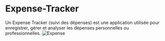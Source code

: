 # Expense-Tracker
Un Expense Tracker (suivi des dépenses) est une application utilisée pour enregistrer, gérer et analyser les dépenses personnelles ou professionnelles.
![Expense ](https://github.com/user-attachments/assets/63fca40e-fa8e-4b18-b96b-1fb9e62c8a04)
